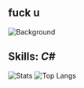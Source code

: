 ## fuck u

![Background](https://i.pinimg.com/originals/03/0d/79/030d79644f497a8e06c7ed38f6cd550d.jpg)

## Skills: *C#* 

![Stats](https://github-readme-stats.vercel.app/api?username=xKenyh&show_icons=true&theme=radical)
![Top Langs](https://github-readme-stats.vercel.app/api/top-langs/?username=xKenyh&show_icons=true&theme=radical)
